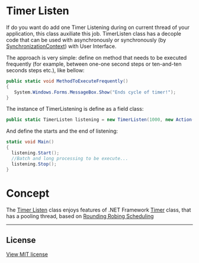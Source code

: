 # Timer Listen
If do you want do add one Timer Listening during on current thread of your application, this class auxiliate this job. TimerListen class has a decople code that can be used with asynchronously or synchronously (by [SynchronizationContext](https://docs.microsoft.com/en-us/dotnet/api/system.threading.synchronizationcontext)) with User Interface.

The approach is very simple: define on method that needs to be executed frequently (for example, between one-one second steps or ten-and-ten seconds steps etc.), like bellow:
```cs
public static void MethodToExecuteFrequently()
{
   System.Windows.Forms.MessageBox.Show("Ends cycle of timer!");
}
```

The instance of TimerListening is define as a field class:
```cs
public static TimerListen listening = new TimerListen(1000, new Action(() => MethodToExecuteFrequently()))
```

And define the starts and the end of listening:
```cs
static void Main()
{
  listening.Start();
  //Batch and long processing to be execute...
  listening.Stop();
}
```

# Concept
The [Timer Listen](https://github.com/antonio-leonardo/TimerListen) class enjoys features of .NET Framework [Timer](https://docs.microsoft.com/en-us/dotnet/api/system.timers.timer) class, that has a pooling thread, based on [Rounding Robing Scheduling](https://en.wikipedia.org/wiki/Round-robin_scheduling)

----------------------
## License

[View MIT license](https://github.com/antonio-leonardo/TimerListen/blob/master/LICENSE)
